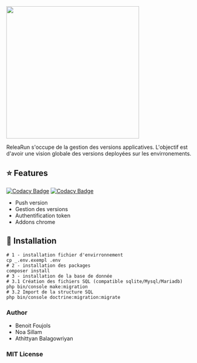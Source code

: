 <div>
    <img src="./public/assets/img/relearun-logo.svg" width="350" alt="" />
</div>

ReleaRun s'occupe de la gestion des versions applicatives. L'objectif est d'avoir une vision globale des versions deployées sur les envirronements.

## ⭐ Features

[![Codacy Badge](https://api.codacy.com/project/badge/Grade/8e356b6e62d244c3a9e9d91269aa28a7)](https://app.codacy.com/gh/bfoujols/relearun?utm_source=github.com&utm_medium=referral&utm_content=bfoujols/relearun&utm_campaign=Badge_Grade_Settings)
[![Codacy Badge](https://api.codacy.com/project/badge/Grade/8e356b6e62d244c3a9e9d91269aa28a7)](https://app.codacy.com/gh/bfoujols/relearun?utm_source=github.com&utm_medium=referral&utm_content=bfoujols/relearun&utm_campaign=Badge_Grade_Settings)

* Push version
* Gestion des versions
* Authentification token 
* Addons chrome

## 🔧 Installation
```
# 1 - installation fichier d'envirronnement
cp _.env.exempl .env
# 2 - installation des packages
composer install
# 3 - installation de la base de donnée
# 3.1 Création des fichiers SQL (compatible sqlite/Mysql/Mariadb)
php bin/console make:migration
# 3.2 Import de la structure SQL
php bin/console doctrine:migration:migrate
```

### Author 
* Benoit Foujols
* Noa Sillam 
* Athittyan Balagowriyan

### MIT License